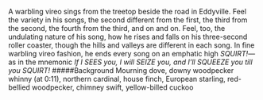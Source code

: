 A warbling vireo sings from the treetop beside the road in Eddyville. Feel the variety in his songs, the second different from the first, the third from the second, the fourth from the third, and on and on. Feel, too, the undulating nature of his song, how he rises and falls on his three-second roller coaster, though the hills and valleys are different in each song. In fine warbling vireo fashion, he ends every song on an emphatic high _SQUIRT!_—as in the mnemonic _If I SEES you, I will SEIZE you, and I’ll SQUEEZE you till you SQUIRT!_ 
#####Background
Mourning dove, downy woodpecker whinny (at 0:11), northern cardinal, house finch, European starling, red-bellied woodpecker, chimney swift, yellow-billed cuckoo
